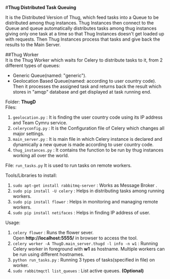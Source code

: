 #**Thug Distributed Task Queuing**

It is the Distributed Version of Thug, which feed tasks into a Queue to be distributed among thug instances.
Thug Instances then connect to the Queue and queue automatically distributes tasks among thug instances giving
only one task at a time so that Thug Instances doesn't get loaded up with requests. Then Thug Instances process 
that tasks and give back the results to the Main Server.

##Thug Worker    
It is the Thug Worker which waits for Celery to distribute tasks to it, from 2 different types of queues:    
* Generic Queue(named: "generic").   
* Geolocation Based Queue(named: according to user country code).     
Then it processes the assigned task and returns back the result which stores in "amqp" database and get displayed at task running end.

Folder: **ThugD**    
Files:    
1. `geolocation.py` : It is finding the user country code using its IP address and Team Cymru service.     
2. `celeryconfig.py` : It is the Configuration file of Celery which changes all major settings.        
3. `main_server.py` : It is main file in which Celery instance is declared and dynamically a new queue is made according to user country code.     
4. `thug_instances.py` : It contains the function to be run by thug instances working all over the world.     
      

File: `run_tasks.py`
It is used to run tasks on remote workers.      


Tools/Libraries to install:      
1. `sudo apt-get install rabbitmq-server` : Works as Message Broker .      
2. `sudo pip install -U celery` : Helps in distributing tasks among running workers.     
3. `sudo pip install flower` : Helps in monitoring and managing remote workers.     
4. `sudo pip install netifaces` : Helps in finding IP address of user.    


Usage:    
1. `celery flower` : Runs the flower sever.     
   Open **http://localhost:5555/** in browser to access the tool.    
2. `celery worker -A ThugD.main_server.thugd -l info -n w1` : Running Celery worker in foreground with **w1** as hostname. Multiple workers can be run using different hostnames.      
3. `python run_tasks.py` : Running 3 types of tasks(specified in file) on worker.       
4. `sudo rabbitmqctl list_queues` : List active queues. **(Optional)**        
